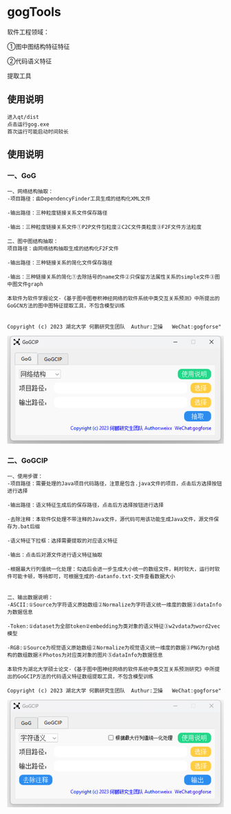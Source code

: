# gogTools
软件工程领域：

①图中图结构特征特征

②代码语义特征

提取工具

## 使用说明

```一、网络结构抽取：
进入qt/dist
点击运行gog.exe
首次运行可能启动时间较长
```


## 使用说明

### 一、GoG

```
一、网络结构抽取：
-项目路径：由DependencyFinder工具生成的结构化XML文件

-输出路径：三种粒度链接关系文件保存路径

-输出：三种粒度链接关系文件①P2P文件包粒度②C2C文件类粒度③F2F文件方法粒度

二、图中图结构抽取：
项目路径：由网络结构抽取生成的结构化F2F文件

-输出路径：三种链接关系的简化文件保存路径

-输出：三种链接关系的简化①去除括号的name文件②只保留方法属性关系的simple文件③图中图文件graph

本软件为软件学报论文-《基于图中图卷积神经网络的软件系统中类交互关系预测》中所提出的GoGCN方法的图中图特征提取工具，不包含模型训练


Copyright (c) 2023 湖北大学 何鹏研究生团队  Authur:卫操   WeChat:gogforse"
```

![image-20230417172043277](image-20230417172043277.png)

### 二、GoGCIP

```
一、使用步骤：
-项目路径：需要处理的Java项目代码路径，注意是包含.java文件的项目，点击后方选择按钮进行选择

-输出路径：语义特征生成后的保存路径，点击后方选择按钮进行选择

-去除注释：本软件仅处理不带注释的Java文件，源代码可用该功能生成Java文件，源文件保存为.bat后缀

-语义特征下拉框：选择需要提取的对应语义特征

-输出：点击后对源文件进行语义特征抽取

-根据最大行列值统一化处理：勾选后会进一步生成大小统一的数组文件，耗时较大，运行时软件可能卡顿，等待即可，可根据生成的-datanfo.txt-文件查看数据大小


二、输出数据说明：
-ASCII:①Source为字符语义原始数组②Normalize为字符语义统一维度的数据③dataInfo为数据信息

-Token:①dataset为全部token②embedding为类对象的语义特征③w2vdata为word2vec模型

-RGB:①Source为视觉语义原始数组②Normalize为视觉语义统一维度的数据③PNG为rgb结构的数组数据④Photos为对应类对象的图片⑤dataInfo为数据信息

本软件为湖北大学硕士论文-《基于图中图神经网络的软件系统中类交互关系预测研究》中所提出的GoGCIP方法的代码语义特征数组提取工具，不包含模型训练

Copyright (c) 2023 湖北大学 何鹏研究生团队  Authur:卫操   WeChat:gogforse"
```

![image-20230417172109270](image-20230417172109270.png)
